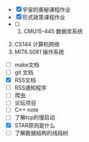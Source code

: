- [x] 宇宙的奥秘课程作业
- [x] 形式政策课程作业
- [ ] 1. CMU15-445 数据库系统
2. CS144 计算机网络
3. MIT6.S081 操作系统
- [ ] make文档
- [ ] git 文档
- [x] RSS文档
- [ ] RSS通知程序
- [ ] 爬虫
- [ ] 论坛项目
- [ ] C++ note
- [ ] 了解tcp的慢启动
- [x] STAR原则是什么
- [ ] 了解数据结构的线段树